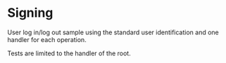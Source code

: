 # Signing
User log in/log out sample using the standard user identification and one handler for each operation.

Tests are limited to the handler of the root.
